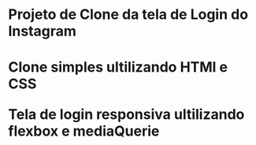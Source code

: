 <h1>Projeto de Clone da tela de Login do Instagram <h1/>
  
  <p> Clone simples ultilizando HTMl e CSS</p>
  <p>Tela de login responsiva ultilizando flexbox e mediaQuerie</p>
